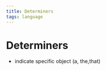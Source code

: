 ```yaml
---
title: Determiners
tags: language
---
```


# Determiners
- indicate specific object (a, the,that)








































































